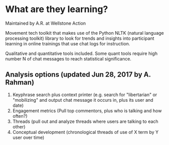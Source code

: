 What are they learning?
===========================

Maintained by A.R. at Wellstone Action

Movement tech toolkit that makes use of the Python NLTK (natural language processing toolkit) library to look for trends and insights into participant learning in online trainings that use chat logs for instruction.

Qualitative and quantitative tools included. Some quant tools require high number N of chat messages to reach statistical significance.



Analysis options (updated Jun 28, 2017 by A. Rahman)
----------------------------------------------------

1. Keyphrase search plus context printer (e.g. search for "libertarian" or "mobilizing" and output chat message it occurs in, plus its user and date)
2. Engagement metrics (Pull top commentors, plus who is talking and how often?)
3. Threads (pull out and analyze threads where users are talking to each other)
4. Conceptual development (chronological threads of use of X term by Y user over time)
